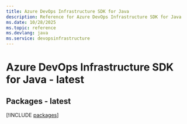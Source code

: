```yaml
---
title: Azure DevOps Infrastructure SDK for Java
description: Reference for Azure DevOps Infrastructure SDK for Java
ms.date: 10/28/2025
ms.topic: reference
ms.devlang: java
ms.service: devopsinfrastructure
---
```

# Azure DevOps Infrastructure SDK for Java - latest
## Packages - latest
[!INCLUDE [packages](devops-infrastructure-index.md)]